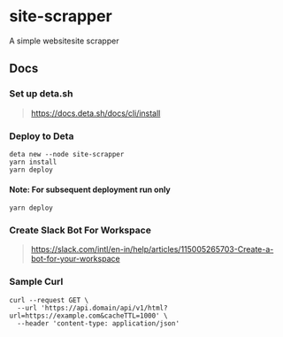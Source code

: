 # site-scrapper

A simple websitesite scrapper

## Docs

### Set up deta.sh

> <https://docs.deta.sh/docs/cli/install>

### Deploy to Deta

```shell
deta new --node site-scrapper
yarn install
yarn deploy
```

#### Note: For subsequent deployment run only

```shell
yarn deploy
```

### Create Slack Bot For Workspace

> <https://slack.com/intl/en-in/help/articles/115005265703-Create-a-bot-for-your-workspace>

### Sample Curl
```
curl --request GET \
  --url 'https://api.domain/api/v1/html?url=https://example.com&cacheTTL=1000' \
  --header 'content-type: application/json'
```
